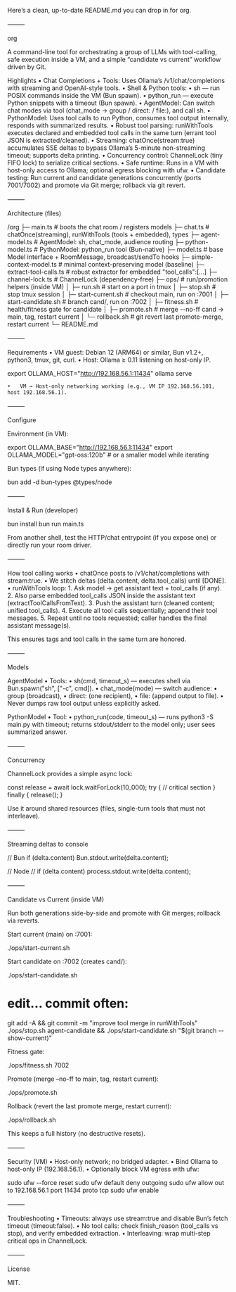 Here’s a clean, up-to-date README.md you can drop in for org.

⸻

org

A command-line tool for orchestrating a group of LLMs with tool-calling, safe execution inside a VM, and a simple “candidate vs current” workflow driven by Git.

Highlights
	•	Chat Completions + Tools: Uses Ollama’s /v1/chat/completions with streaming and OpenAI-style tools.
	•	Shell & Python tools:
	•	sh — run POSIX commands inside the VM (Bun spawn).
	•	python_run — execute Python snippets with a timeout (Bun spawn).
	•	AgentModel: Can switch chat modes via tool (chat_mode → group / direct:<model> / file:<path>), and call sh.
	•	PythonModel: Uses tool calls to run Python, consumes tool output internally, responds with summarized results.
	•	Robust tool parsing: runWithTools executes declared and embedded tool calls in the same turn (errant tool JSON is extracted/cleaned).
	•	Streaming: chatOnce(stream:true) accumulates SSE deltas to bypass Ollama’s 5-minute non-streaming timeout; supports delta printing.
	•	Concurrency control: ChannelLock (tiny FIFO lock) to serialize critical sections.
	•	Safe runtime: Runs in a VM with host-only access to Ollama; optional egress blocking with ufw.
	•	Candidate testing: Run current and candidate generations concurrently (ports 7001/7002) and promote via Git merge; rollback via git revert.

⸻

Architecture (files)

/org
├─ main.ts                 # boots the chat room / registers models
├─ chat.ts                 # chatOnce(streaming), runWithTools (tools + embedded), types
├─ agent-model.ts          # AgentModel: sh, chat_mode, audience routing
├─ python-model.ts         # PythonModel: python_run tool (Bun-native)
├─ model.ts                # base Model interface + RoomMessage, broadcast/sendTo hooks
├─ simple-context-model.ts # minimal context-preserving model (baseline)
├─ extract-tool-calls.ts   # robust extractor for embedded "tool_calls":[...]
├─ channel-lock.ts         # ChannelLock (dependency-free)
├─ ops/                    # run/promotion helpers (inside VM)
│  ├─ run.sh               # start on a port in tmux
│  ├─ stop.sh              # stop tmux session
│  ├─ start-current.sh     # checkout main, run on :7001
│  ├─ start-candidate.sh   # branch cand/<ts>, run on :7002
│  ├─ fitness.sh           # health/fitness gate for candidate
│  ├─ promote.sh           # merge --no-ff cand → main, tag, restart current
│  └─ rollback.sh          # git revert last promote-merge, restart current
└─ README.md


⸻

Requirements
	•	VM guest: Debian 12 (ARM64) or similar, Bun v1.2+, python3, tmux, git, curl.
	•	Host: Ollama ≥ 0.11 listening on host-only IP.

export OLLAMA_HOST="http://192.168.56.1:11434"
ollama serve


	•	VM → Host-only networking working (e.g., VM IP 192.168.56.101, host 192.168.56.1).

⸻

Configure

Environment (in VM):

export OLLAMA_BASE="http://192.168.56.1:11434"
export OLLAMA_MODEL="gpt-oss:120b"   # or a smaller model while iterating

Bun types (if using Node types anywhere):

bun add -d bun-types @types/node


⸻

Install & Run (developer)

bun install
bun run main.ts

From another shell, test the HTTP/chat entrypoint (if you expose one) or directly run your room driver.

⸻

How tool calling works
	•	chatOnce posts to /v1/chat/completions with stream:true.
	•	We stitch deltas (delta.content, delta.tool_calls) until [DONE].
	•	runWithTools loop:
	1.	Ask model → get assistant text + tool_calls (if any).
	2.	Also parse embedded tool_calls JSON inside the assistant text (extractToolCallsFromText).
	3.	Push the assistant turn (cleaned content; unified tool_calls).
	4.	Execute all tool calls sequentially; append their tool messages.
	5.	Repeat until no tools requested; caller handles the final assistant message(s).

This ensures tags and tool calls in the same turn are honored.

⸻

Models

AgentModel
	•	Tools:
	•	sh(cmd, timeout_s) — executes shell via Bun.spawn("sh", ["-c", cmd]).
	•	chat_mode(mode) — switch audience:
	•	group (broadcast),
	•	direct:<modelId> (one recipient),
	•	file:<path> (append output to file).
	•	Never dumps raw tool output unless explicitly asked.

PythonModel
	•	Tool:
	•	python_run(code, timeout_s) — runs python3 -S main.py with timeout; returns stdout/stderr to the model only; user sees summarized answer.

⸻

Concurrency

ChannelLock provides a simple async lock:

const release = await lock.waitForLock(10_000);
try {
  // critical section
} finally {
  release();
}

Use it around shared resources (files, single-turn tools that must not interleave).

⸻

Streaming deltas to console

// Bun
if (delta.content) Bun.stdout.write(delta.content);

// Node
// if (delta.content) process.stdout.write(delta.content);


⸻

Candidate vs Current (inside VM)

Run both generations side-by-side and promote with Git merges; rollback via reverts.

Start current (main) on :7001:

./ops/start-current.sh

Start candidate on :7002 (creates cand/<timestamp>):

./ops/start-candidate.sh
# edit… commit often:
git add -A && git commit -m "improve tool merge in runWithTools"
./ops/stop.sh agent-candidate && ./ops/start-candidate.sh "$(git branch --show-current)"

Fitness gate:

./ops/fitness.sh 7002

Promote (merge –no-ff to main, tag, restart current):

./ops/promote.sh

Rollback (revert the last promote merge, restart current):

./ops/rollback.sh

This keeps a full history (no destructive resets).

⸻

Security (VM)
	•	Host-only network; no bridged adapter.
	•	Bind Ollama to host-only IP (192.168.56.1).
	•	Optionally block VM egress with ufw:

sudo ufw --force reset
sudo ufw default deny outgoing
sudo ufw allow out to 192.168.56.1 port 11434 proto tcp
sudo ufw enable



⸻

Troubleshooting
	•	Timeouts: always use stream:true and disable Bun’s fetch timeout (timeout:false).
	•	No tool calls: check finish_reason (tool_calls vs stop), and verify embedded extraction.
	•	Interleaving: wrap multi-step critical ops in ChannelLock.

⸻

License

MIT.
